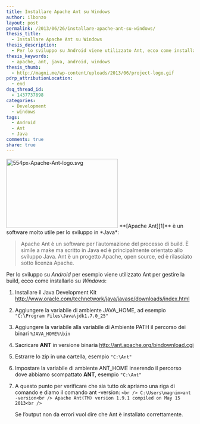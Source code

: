 ```yaml
---
title: Installare Apache Ant su Windows
author: ilbonzo
layout: post
permalink: /2013/06/26/installare-apache-ant-su-windows/
thesis_title:
  - Installare Apache Ant su Windows
thesis_description:
  - Per lo sviluppo su Android viene utilizzato Ant, ecco come installarlo su windows
thesis_keywords:
  - apache, ant, java, android, windows
thesis_thumb:
  - http://magni.me/wp-content/uploads/2013/06/project-logo.gif
pdrp_attributionLocation:
  - end
dsq_thread_id:
  - 1437737898
categories:
  - Development
  - windows
tags:
  - Android
  - Ant
  - Java
comments: true
share: true
---
```

<img src="http://magni.me/wp-content/uploads/2013/06/554px-Apache-Ant-logo.svg_-300x185.png" alt="554px-Apache-Ant-logo.svg" width="300" height="185" class="aligncenter size-medium wp-image-886" />  
**[Apache Ant][1]** è un software molto utile per lo sviluppo in *Java*:

> Apache Ant è un software per l&#8217;automazione del processo di build. È simile a make ma scritto in Java ed è principalmente orientato allo sviluppo Java. Ant è un progetto Apache, open source, ed è rilasciato sotto licenza Apache.

Per lo sviluppo su *Android* per esempio viene utilizzato Ant per gestire la build, ecco come installarlo su *Windows*:  
<!--more-->

1.  Installare il Java Development Kit <http://www.oracle.com/technetwork/java/javase/downloads/index.html>
2.  Aggiungere la variabile di ambiente JAVA_HOME, ad esempio `"C:\Program Files\Java\jdk1.7.0_25"`
3.  Aggiungere la variabile alla variabile di Ambiente PATH il percorso dei binari `%JAVA_HOME%\bin`
4.  Sacricare **ANT** in versione binaria <http://ant.apache.org/bindownload.cgi>
5.  Estrarre lo zip in una cartella, esempio `"C:\Ant"`
6.  Impostare la variabile di ambiente ANT_HOME inserendo il percorso dove abbiamo scompattato **ANT**, esempio `"C:\Ant"`
7.  A questo punto per verificare che sia tutto ok apriamo una riga di comando e diamo il comando ant -version:
    `<br />
C:\Users\magnim>ant -version<br />
Apache Ant(TM) version 1.9.1 compiled on May 15 2013<br />
` </li>
    Se l&#8217;output non da errori vuol dire che Ant è installato correttamente.

    <div class='kindleWidget kindleLight' >

    </div>



 [1]: http://ant.apache.org/ "apache Ant"
